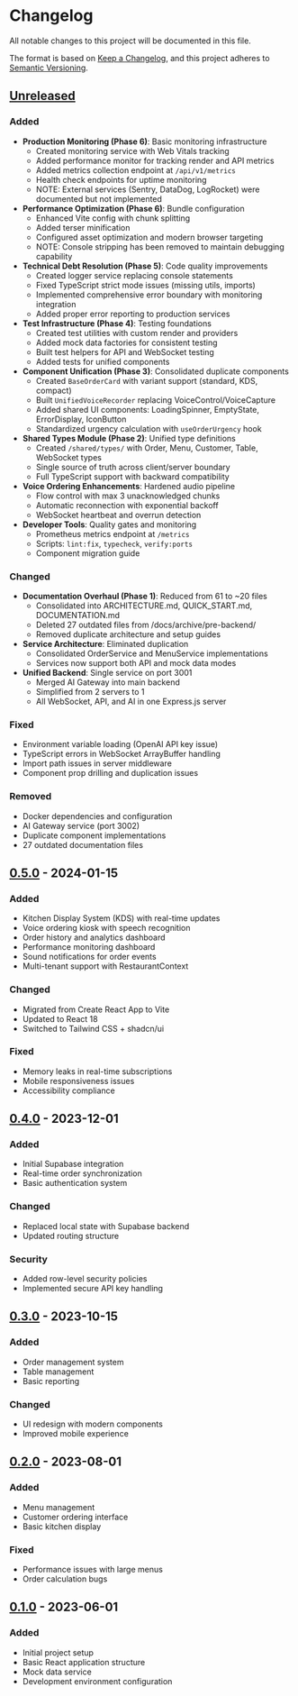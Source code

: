 # Changelog

All notable changes to this project will be documented in this file.

The format is based on [Keep a Changelog](https://keepachangelog.com/en/1.0.0/),
and this project adheres to [Semantic Versioning](https://semver.org/spec/v2.0.0.html).

## [Unreleased]

### Added
- **Production Monitoring (Phase 6)**: Basic monitoring infrastructure
  - Created monitoring service with Web Vitals tracking
  - Added performance monitor for tracking render and API metrics
  - Added metrics collection endpoint at `/api/v1/metrics`
  - Health check endpoints for uptime monitoring
  - NOTE: External services (Sentry, DataDog, LogRocket) were documented but not implemented
- **Performance Optimization (Phase 6)**: Bundle configuration
  - Enhanced Vite config with chunk splitting
  - Added terser minification
  - Configured asset optimization and modern browser targeting
  - NOTE: Console stripping has been removed to maintain debugging capability
- **Technical Debt Resolution (Phase 5)**: Code quality improvements
  - Created logger service replacing console statements
  - Fixed TypeScript strict mode issues (missing utils, imports)
  - Implemented comprehensive error boundary with monitoring integration
  - Added proper error reporting to production services
- **Test Infrastructure (Phase 4)**: Testing foundations
  - Created test utilities with custom render and providers
  - Added mock data factories for consistent testing
  - Built test helpers for API and WebSocket testing
  - Added tests for unified components
- **Component Unification (Phase 3)**: Consolidated duplicate components
  - Created `BaseOrderCard` with variant support (standard, KDS, compact)
  - Built `UnifiedVoiceRecorder` replacing VoiceControl/VoiceCapture
  - Added shared UI components: LoadingSpinner, EmptyState, ErrorDisplay, IconButton
  - Standardized urgency calculation with `useOrderUrgency` hook
- **Shared Types Module (Phase 2)**: Unified type definitions
  - Created `/shared/types/` with Order, Menu, Customer, Table, WebSocket types
  - Single source of truth across client/server boundary
  - Full TypeScript support with backward compatibility
- **Voice Ordering Enhancements**: Hardened audio pipeline
  - Flow control with max 3 unacknowledged chunks
  - Automatic reconnection with exponential backoff
  - WebSocket heartbeat and overrun detection
- **Developer Tools**: Quality gates and monitoring
  - Prometheus metrics endpoint at `/metrics`
  - Scripts: `lint:fix`, `typecheck`, `verify:ports`
  - Component migration guide

### Changed
- **Documentation Overhaul (Phase 1)**: Reduced from 61 to ~20 files
  - Consolidated into ARCHITECTURE.md, QUICK_START.md, DOCUMENTATION.md
  - Deleted 27 outdated files from /docs/archive/pre-backend/
  - Removed duplicate architecture and setup guides
- **Service Architecture**: Eliminated duplication
  - Consolidated OrderService and MenuService implementations
  - Services now support both API and mock data modes
- **Unified Backend**: Single service on port 3001
  - Merged AI Gateway into main backend
  - Simplified from 2 servers to 1
  - All WebSocket, API, and AI in one Express.js server

### Fixed
- Environment variable loading (OpenAI API key issue)
- TypeScript errors in WebSocket ArrayBuffer handling
- Import path issues in server middleware
- Component prop drilling and duplication issues

### Removed
- Docker dependencies and configuration
- AI Gateway service (port 3002)
- Duplicate component implementations
- 27 outdated documentation files

## [0.5.0] - 2024-01-15

### Added
- Kitchen Display System (KDS) with real-time updates
- Voice ordering kiosk with speech recognition
- Order history and analytics dashboard
- Performance monitoring dashboard
- Sound notifications for order events
- Multi-tenant support with RestaurantContext

### Changed
- Migrated from Create React App to Vite
- Updated to React 18
- Switched to Tailwind CSS + shadcn/ui

### Fixed
- Memory leaks in real-time subscriptions
- Mobile responsiveness issues
- Accessibility compliance

## [0.4.0] - 2023-12-01

### Added
- Initial Supabase integration
- Real-time order synchronization
- Basic authentication system

### Changed
- Replaced local state with Supabase backend
- Updated routing structure

### Security
- Added row-level security policies
- Implemented secure API key handling

## [0.3.0] - 2023-10-15

### Added
- Order management system
- Table management
- Basic reporting

### Changed
- UI redesign with modern components
- Improved mobile experience

## [0.2.0] - 2023-08-01

### Added
- Menu management
- Customer ordering interface
- Basic kitchen display

### Fixed
- Performance issues with large menus
- Order calculation bugs

## [0.1.0] - 2023-06-01

### Added
- Initial project setup
- Basic React application structure
- Mock data service
- Development environment configuration

[Unreleased]: https://github.com/username/rebuild-6.0/compare/v0.5.0...HEAD
[0.5.0]: https://github.com/username/rebuild-6.0/compare/v0.4.0...v0.5.0
[0.4.0]: https://github.com/username/rebuild-6.0/compare/v0.3.0...v0.4.0
[0.3.0]: https://github.com/username/rebuild-6.0/compare/v0.2.0...v0.3.0
[0.2.0]: https://github.com/username/rebuild-6.0/compare/v0.1.0...v0.2.0
[0.1.0]: https://github.com/username/rebuild-6.0/releases/tag/v0.1.0
